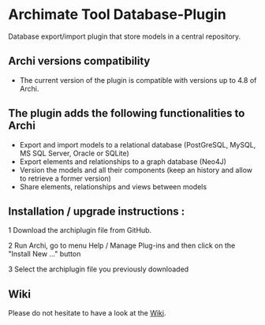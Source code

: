 # Archimate Tool Database-Plugin
Database export/import plugin that store models in a central repository.

## Archi versions compatibility
* The current version of the plugin is compatible with versions up to 4.8 of Archi.

## The plugin adds the following functionalities to Archi
* Export and import models to a relational database (PostGreSQL, MySQL, MS SQL Server, Oracle or SQLite)
* Export elements and relationships to a graph database (Neo4J)
* Version the models and all their components (keep an history and allow to retrieve a former version)
* Share elements, relationships and views between models

## Installation / upgrade instructions :
1 Download the archiplugin file from GitHub.

2 Run Archi, go to menu Help / Manage Plug-ins and then click on the "Install New ..." button

3 Select the archiplugin file you previously downloaded

## Wiki
Please do not hesitate to have a look at the [Wiki](https://github.com/archi-contribs/database-plugin/wiki).
